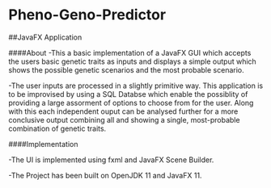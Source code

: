 # Pheno-Geno-Predictor
##JavaFX Application

####About
-This a basic implementation of a JavaFX GUI which accepts the users basic genetic traits as inputs and displays
 a simple output which shows the possible genetic scenarios and the most probable scenario.

-The user inputs are processed in a slightly primitive way. This application is to be improvised by using a
 SQL Databse which enable the possiblity of providing a large assorment of options to choose from for the user.
 Along with this each independent ouput can be analysed further for a more conclusive output combining all and 
 showing a single, most-probable combination of genetic traits.
 
 ####Implementation
 
 -The UI is implemented using fxml and JavaFX Scene Builder.

-The Project has been built on OpenJDK 11 and JavaFX 11.


 